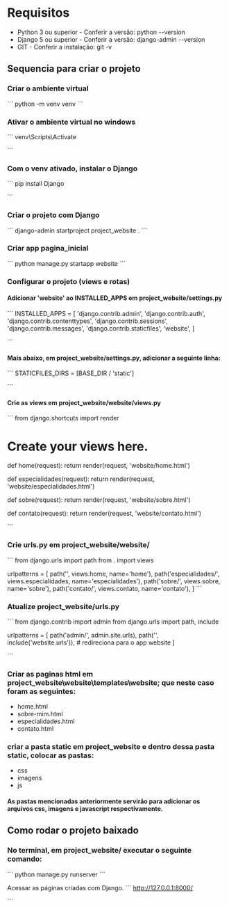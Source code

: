 # Requisitos

* Python 3 ou superior - Conferir a versão: python --version
* Django 5 ou superior - Conferir a versão: django-admin --version
* GIT - Conferir a instalação: git -v

## Sequencia para criar o projeto

### Criar o ambiente virtual

´´´
python -m venv venv
´´´

### Ativar o ambiente virtual no windows

´´´
venv\Scripts\Activate

´´´

### Com o venv ativado, instalar o Django

´´´
pip install Django

´´´

### Criar o projeto com Django

´´´
django-admin startproject project_website .
´´´

### Criar app pagina_inicial

´´´
python manage.py startapp website
´´´

### Configurar o projeto (views e rotas)

#### Adicionar 'website' ao INSTALLED_APPS em project_website/settings.py

´´´
INSTALLED_APPS = [
    'django.contrib.admin',
    'django.contrib.auth',
    'django.contrib.contenttypes',
    'django.contrib.sessions',
    'django.contrib.messages',
    'django.contrib.staticfiles',
    'website',
]

´´´

#### Mais abaixo, em project_website/settings.py, adicionar a seguinte linha:

´´´
STATICFILES_DIRS = [BASE_DIR / 'static']

´´´

#### Crie as views em project_website/website/views.py

´´´
from django.shortcuts import render

# Create your views here.
def home(request):
    return render(request, 'website/home.html')

def especialidades(request):
    return render(request, 'website/especialidades.html')

def sobre(request):
    return render(request, 'website/sobre.html')

def contato(request):
    return render(request, 'website/contato.html')

´´´

### Crie urls.py em project_website/website/

´´´
from django.urls import path
from . import views 

urlpatterns = [
    path('', views.home, name='home'),
    path('especialidades/', views.especialidades, name='especialidades'),
    path('sobre/', views.sobre, name='sobre'),
    path('contato/', views.contato, name='contato'),
]
´´´

### Atualize project_website/urls.py

´´´
from django.contrib import admin
from django.urls import path, include

urlpatterns = [
    path('admin/', admin.site.urls),
    path('', include('website.urls')), # redireciona para o app website
]

´´´

### Criar as paginas html em project_website\website\templates\website; que neste caso foram as seguintes:

- home.html
- sobre-mim.html
- especialidades.html
- contato.html

### criar a pasta static em project_website e dentro dessa pasta static, colocar as pastas:

- css
- imagens
- js

#### As pastas mencionadas anteriormente servirão para adicionar os arquivos css, imagens e javascript respectivamente. 

## Como rodar o projeto baixado

### No terminal, em project_website/ executar o seguinte comando:

´´´
python manage.py runserver
´´´

Acessar as páginas criadas com Django.
´´´
http://127.0.0.1:8000/

´´´
